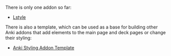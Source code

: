 There is only one addon so far:

 - [Lstyle](https://github.com/Eltaurus-Lt/Lt-Anki-Addons/tree/main/Lstyle)

There is also a template, which can be used as a base for building other Anki addons that add elements to the main page and deck pages or change their styling:

 - [Anki Styling Addon Template](https://github.com/Eltaurus-Lt/Lt-Anki-Addons/tree/main/Anki%20Styling%20Addon%20Template)
